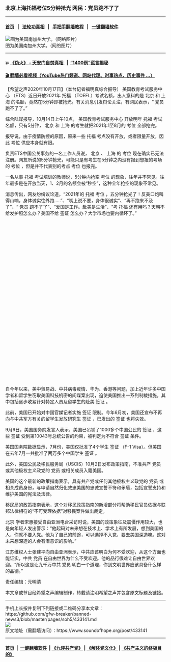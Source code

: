 ### 北京上海托福考位5分钟抢光  网民：党员跑不了了
------------------------

#### [首页](https://github.com/gfw-breaker/banned-news3/blob/master/README.md) &nbsp;&nbsp;|&nbsp;&nbsp; [法轮功真相](https://github.com/begood0513/basic/blob/master/README.md)  &nbsp;&nbsp;|&nbsp;&nbsp; [手把手翻墙教程](https://github.com/gfw-breaker/guides/wiki)  &nbsp;&nbsp;|&nbsp;&nbsp; [一键翻墙软件](https://github.com/gfw-breaker/nogfw/blob/master/README.md)  



<div><img alt="图为美国南加州大学。（网络图片）" src="https://img.soundofhope.org/2020-10/7890-1602937589818.jpg"/>
<br/><figcaption class="caption">
 图为美国南加州大学。（网络图片）
</figcaption></div><hr/>

#### 💥 [《伪火》 - 天安门自焚真相 ](http://158.247.195.190:10000/videos/blog/weihuo.html)&nbsp; |&nbsp; [“1400例”谎言揭秘  ](http://158.247.195.190:10000/videos/blog/jiexi1400.html)

#### [ 🎬  翻墙必看视频（YouTube热门频道、网站代理、时事热点、历史事件 ...）](https://github.com/gfw-breaker/links/blob/master/banned.md)

<div><div class="Content__Wrapper sc-1bvya0-0 grZQxZ">
 <p class="meta-top">
  <span class="meta">
   【希望之声2020年10月17日】（本台记者福明真综合报导）
  </span>
  <ok href="/term/399751">
   美国教育考试服务中心
  </ok>
  （ETS）近日开放2021年
  <ok href="/term/63721">
   托福
  </ok>
  （TOEFL）考试名额，出人意料的是
  <ok href="/term/2252">
   北京
  </ok>
  和
  <ok href="/term/2303">
   上海
  </ok>
  的名额，竟然在5分钟即被抢光。有关消息引发舆论关注，有网民表示，“
  <ok href="/term/198124">
   党员
  </ok>
  跑不了了。”
 </p>
 <p>
  综合陆媒报导，10月14日上午10点，
  <ok href="/term/399751">
   美国教育考试服务中心
  </ok>
  开放明年
  <ok href="/term/63721">
   托福
  </ok>
  考试名额，只有5分钟，
  <ok href="/term/2252">
   北京
  </ok>
  和
  <ok href="/term/2303">
   上海
  </ok>
  的考生就把2021年1至8月的
  <ok href="/term/399754">
   考位
  </ok>
  全部抢完。
 </p>
 <div class="AD_Embed__Wrap-sc-1xslmin-0 igMuqX module desktop">
  <div>
  </div>
 </div>
 <p>
  报导说，由于疫情防控的原因，原来一些
  <ok href="/term/63721">
   托福
  </ok>
  考点没有开放，或者限量开放，因此
  <ok href="/term/399754">
   考位
  </ok>
  供应本身就有限。
 </p>
 <p>
  负责ETS中国公关事务的一名工作人员说，
  <ok href="/term/2252">
   北京
  </ok>
  、
  <ok href="/term/2303">
   上海
  </ok>
  的
  <ok href="/term/399754">
   考位
  </ok>
  现在确实已无法注册。网友所说的5分钟抢光，可能只是有考生在5分钟之内没有报到想报的考场的
  <ok href="/term/399754">
   考位
  </ok>
  ，但是并不代表别的考点
  <ok href="/term/399754">
   考位
  </ok>
  也报完。
 </p>
 <p>
  一名从事
  <ok href="/term/63721">
   托福
  </ok>
  考试培训的教师说，5分钟内抢空
  <ok href="/term/399754">
   考位
  </ok>
  的现象，往年并不常见。往年最多是在开放当天，1、2月的名额会被“秒空”，这种全年抢空的现象不常见。
 </p>
 <p>
  消息传出，网友纷纷议论道，“2021年的
  <ok href="/term/63721">
   托福
  </ok>
  <ok href="/term/399754">
   考位
  </ok>
  ，五分钟抢光了！反美口炮叫得山响，身体诚实往外跑.....”、“嘴上说不要，身体很诚实”、“再不跑来不及了”、“
  <ok href="/term/198124">
   党员
  </ok>
  跑不了了”、“爱国是工作。赴美是生活”、“考
  <ok href="/term/63721">
   托福
  </ok>
  还有用吗？天朝不给发护照怎么办？美国不给
  <ok href="/term/1520">
   签证
  </ok>
  怎么办？大学市场也要内循环了。”
 </p>
 <div class="soh-embed">
  <div class="soh-embed-inner">
   <div class="iframely-embed" style="max-width: 550px;">
    <div class="iframely-responsive" style="padding-bottom: 100%;">
    </div>
   </div>
  </div>
 </div>
 <p>
  自今年以来，美中贸易战、中共病毒疫情、华为、香港等问题，加上近年许多中国学者和留学生窃取美国科技机密的间谍案出现，迫使美国推出一系列制裁措施，其中包括逐步收紧针对特定人员及留学生的赴美
  <ok href="/term/1520">
   签证
  </ok>
  。
 </p>
 <p>
  此前，美国已开始对中国官媒记者实施
  <ok href="/term/1520">
   签证
  </ok>
  限制。今年6月初，美国还宣布不再向与中共军方有关的留学生发放研究生
  <ok href="/term/1520">
   签证
  </ok>
  ，已发出的
  <ok href="/term/1520">
   签证
  </ok>
  也将失效。
 </p>
 <p>
  9月9日，美国国务院发言人表示，美国已吊销了1000多个中国公民的
  <ok href="/term/1520">
   签证
  </ok>
  ，这些
  <ok href="/term/1520">
   签证
  </ok>
  受到第10043号总统公告的约束，被判定为不符合
  <ok href="/term/1520">
   签证
  </ok>
  条件。
 </p>
 <p>
  美国国务院数据显示，7月份，美国仅批准了4个学生
  <ok href="/term/1520">
   签证
  </ok>
  （F-1 Visa）。但美国在去年7月一共批准了两万多个中国学生
  <ok href="/term/1520">
   签证
  </ok>
  。
 </p>
 <p>
  此外，美国公民及移民服务局（USCIS）10月2日发布政策指南，不准共产
  <ok href="/term/198124">
   党员
  </ok>
  或其他极权主义政党的
  <ok href="/term/198124">
   党员
  </ok>
  或相关成员入籍美国。
 </p>
 <p>
  美国的这个最新的政策指南表示，具有共产党或任何其他极权主义政党的
  <ok href="/term/198124">
   党员
  </ok>
  或相关成员身份，与申请自然归化效忠美国的忠诚宣誓不符和矛盾，包括宣誓支持和维护美国的宪法及法律。
 </p>
 <p>
  移民局的政策指南表示，这个对移民政策指南的新增部分将帮助移民官员依据与联邦法律相符的“不可受理依据”对移民案件做出裁定。
 </p>
 <p>
  <ok href="/term/2252">
   北京
  </ok>
  学者宋惠接受自由亚洲电台采访时说，美国的政策象征及震慑作用较大，也是向年轻人发出警示：“他起码对未来想在技术上、学术上有所发展，想到美国的人，你就不要入党。他为了自己的前途，可以选择不入党，要去美国深造嘛。这对未来想深造的人会有潜意识的影响。”
 </p>
 <p>
  江苏维权人士张建平向自由亚洲表示，中共应该明白为何不受欢迎，从这个方面也能证实，中共
  <ok href="/term/198124">
   党员
  </ok>
  在自由世界为什么不受欢迎。他的品行很难让自由世界欢迎。“所以这是让九千万中共
  <ok href="/term/198124">
   党员
  </ok>
  明白一个道理，你到文明世界应该具备什么样的品德。”
 </p>
 <p class="meta-btm">
  责任编辑：元明清
 </p>
 <p class="meta-btm">
  本文章或节目经希望之声编辑制作，转载请注明希望之声并包含原文标题及链接。
 </p>
</div>
</div>
<hr/>
手机上长按并复制下列链接或二维码分享本文章：<br/>
https://github.com/gfw-breaker/banned-news3/blob/master/pages/soh5/433141.md <br/>
<a href='https://github.com/gfw-breaker/banned-news3/blob/master/pages/soh5/433141.md'><img src='https://github.com/gfw-breaker/banned-news3/blob/master/pages/soh5/433141.md.png'/></a> <br/>
原文地址（需翻墙访问）：https://www.soundofhope.org/post/433141


------------------------
#### [首页](https://github.com/gfw-breaker/banned-news3/blob/master/README.md) &nbsp;|&nbsp; [一键翻墙软件](https://github.com/gfw-breaker/nogfw/blob/master/README.md) &nbsp;| [《九评共产党》](https://github.com/gfw-breaker/9ping.md/blob/master/README.md#九评之一评共产党是什么) | [《解体党文化》](https://github.com/gfw-breaker/jtdwh.md/blob/master/README.md) | [《共产主义的终极目的》](https://github.com/gfw-breaker/gczydzjmd.md/blob/master/README.md)


<img src='http://gfw-breaker.win/banned-news3/pages/soh5/433141.md' width='0px' height='0px'/>
